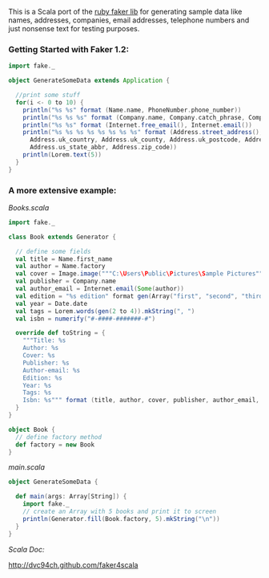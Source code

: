 This is a Scala port of the [ruby faker lib](http://faker.rubyforge.org/) for generating sample data like names, addresses, companies, email addresses, telephone numbers and just nonsense text for testing purposes.

### Getting Started with Faker 1.2:

```scala
import fake._

object GenerateSomeData extends Application {

  //print some stuff
  for(i <- 0 to 10) {
    println("%s %s" format (Name.name, PhoneNumber.phone_number))
    println("%s %s %s" format (Company.name, Company.catch_phrase, Company.bs))
    println("%s %s" format (Internet.free_email(), Internet.email())
    println("%s %s %s %s %s %s %s %s" format (Address.street_address(), Address.city,
      Address.uk_country, Address.uk_county, Address.uk_postcode, Address.us_state,
      Address.us_state_abbr, Address.zip_code))
    println(Lorem.text(5))
  }
}
```

### A more extensive example:

*Books.scala*

```scala
import fake._

class Book extends Generator {

  // define some fields
  val title = Name.first_name
  val author = Name.factory
  val cover = Image.image("""C:\Users\Public\Pictures\Sample Pictures""")
  val publisher = Company.name
  val author_email = Internet.email(Some(author))
  val edition = "%s edition" format gen(Array("first", "second", "third"))
  val year = Date.date
  val tags = Lorem.words(gen(2 to 4)).mkString(", ")
  val isbn = numerify("#-####-#######-#")

  override def toString = {
    """Title: %s
    Author: %s
    Cover: %s
    Publisher: %s
    Author-email: %s
    Edition: %s
    Year: %s
    Tags: %s
    Isbn: %s""" format (title, author, cover, publisher, author_email, edition, year, tags, isbn)
  }
}

object Book {
  // define factory method
  def factory = new Book
}
```

*main.scala*

```scala
object GenerateSomeData {

  def main(args: Array[String]) {
    import fake._
    // create an Array with 5 books and print it to screen
    println(Generator.fill(Book.factory, 5).mkString("\n"))
  }
}
```

*Scala Doc:*

http://dvc94ch.github.com/faker4scala